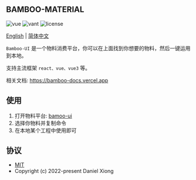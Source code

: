 ## BAMBOO-MATERIAL

<p>
  <a>
    <img src="https://img.shields.io/badge/next-12.2.5-brightgreen.svg" alt="vue">
  </a>
  <a>
    <img src="https://img.shields.io/badge/antd-4.22.8-1989fa.svg" alt="vant">
  </a>
  <a>
    <img src="https://img.shields.io/github/license/mashape/apistatus.svg" alt="license">
  </a>
</p>

[English](https://github.com/Ewall1106/bamboo-ui/blob/main/README.md) | [简体中文](https://github.com/Ewall1106/bamboo-ui/blob/main/README.zh.md)

`Bamboo-UI` 是一个物料消费平台，你可以在上面找到你想要的物料，然后一键运用到本地。

支持主流框架 `react、vue、vue3` 等。

相关文档: https://bamboo-docs.vercel.app

## 使用

1. 打开物料平台: [bamoo-ui](https://bamboo-material.vercel.app)
2. 选择你物料并复制命令
3. 在本地某个工程中使用即可

## 协议

- [MIT](https://github.com/Ewall1106/bamboo-ui/blob/main/LICENSE)
- Copyright (c) 2022-present Daniel Xiong
